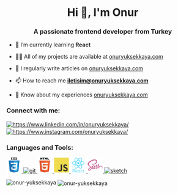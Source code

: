 <h1 align="center">Hi 👋, I'm Onur</h1>
<h3 align="center">A passionate frontend developer from Turkey</h3>

- 🌱 I’m currently learning **React**

- 👨‍💻 All of my projects are available at [onuryuksekkaya.com](onuryuksekkaya.com)

- 📝 I regularly write articles on [onuryuksekkaya.com](onuryuksekkaya.com)

- 📫 How to reach me **iletisim@onuryuksekkaya.com**

- 📄 Know about my experiences [onuryuksekkaya.com](onuryuksekkaya.com)

<h3 align="left">Connect with me:</h3>
<p align="left">
<a href="https://linkedin.com/in/https://www.linkedin.com/in/onuryuksekkaya/" target="blank"><img align="center" src="https://cdn.jsdelivr.net/npm/simple-icons@3.0.1/icons/linkedin.svg" alt="https://www.linkedin.com/in/onuryuksekkaya/" height="30" width="40" /></a>
<a href="https://instagram.com/https://www.instagram.com/onuryuksekkaya/" target="blank"><img align="center" src="https://cdn.jsdelivr.net/npm/simple-icons@3.0.1/icons/instagram.svg" alt="https://www.instagram.com/onuryuksekkaya/" height="30" width="40" /></a>
</p>

<h3 align="left">Languages and Tools:</h3>
<p align="left"> <a href="https://www.w3schools.com/css/" target="_blank"> <img src="https://raw.githubusercontent.com/devicons/devicon/master/icons/css3/css3-original-wordmark.svg" alt="css3" width="40" height="40"/> </a> <a href="https://git-scm.com/" target="_blank"> <img src="https://www.vectorlogo.zone/logos/git-scm/git-scm-icon.svg" alt="git" width="40" height="40"/> </a> <a href="https://www.w3.org/html/" target="_blank"> <img src="https://raw.githubusercontent.com/devicons/devicon/master/icons/html5/html5-original-wordmark.svg" alt="html5" width="40" height="40"/> </a> <a href="https://developer.mozilla.org/en-US/docs/Web/JavaScript" target="_blank"> <img src="https://raw.githubusercontent.com/devicons/devicon/master/icons/javascript/javascript-original.svg" alt="javascript" width="40" height="40"/> </a> <a href="https://reactjs.org/" target="_blank"> <img src="https://raw.githubusercontent.com/devicons/devicon/master/icons/react/react-original-wordmark.svg" alt="react" width="40" height="40"/> </a> <a href="https://sass-lang.com" target="_blank"> <img src="https://raw.githubusercontent.com/devicons/devicon/master/icons/sass/sass-original.svg" alt="sass" width="40" height="40"/> </a> <a href="https://www.sketch.com/" target="_blank"> <img src="https://www.vectorlogo.zone/logos/sketchapp/sketchapp-icon.svg" alt="sketch" width="40" height="40"/> </a> </p>

<p><img align="left" src="https://github-readme-stats.vercel.app/api/top-langs?username=onur-yuksekkaya&show_icons=true&locale=en&layout=compact" alt="onur-yuksekkaya" /></p>

<p>&nbsp;<img align="center" src="https://github-readme-stats.vercel.app/api?username=onur-yuksekkaya&show_icons=true&locale=en" alt="onur-yuksekkaya" /></p>
